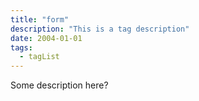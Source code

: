 ```yaml
---
title: "form"
description: "This is a tag description"
date: 2004-01-01
tags:
  - tagList
---
```


Some description here?